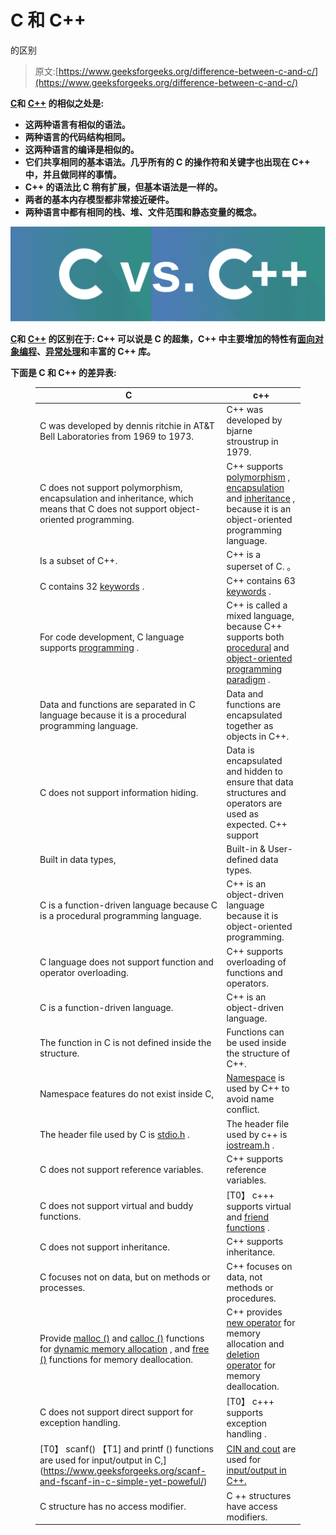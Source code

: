 # C 和 C++

的区别

> 原文:[https://www.geeksforgeeks.org/difference-between-c-and-c/](https://www.geeksforgeeks.org/difference-between-c-and-c/)

**[**C**](https://www.geeksforgeeks.org/c/)**和** [**C++**](https://www.geeksforgeeks.org/c-plus-plus/) **的相似之处是:**** 

*   **这两种语言有相似的语法。**
*   **两种语言的代码结构相同。**
*   **这两种语言的编译是相似的。**
*   **它们共享相同的基本语法。几乎所有的 C 的操作符和关键字也出现在 C++ 中，并且做同样的事情。**
*   **C++ 的语法比 C 稍有扩展，但基本语法是一样的。**
*   **两者的基本内存模型都非常接近硬件。**
*   **两种语言中都有相同的栈、堆、文件范围和静态变量的概念。**

**![](img/592851b15396f1bb039bf4d14568591c.png)**

****[**C**](https://www.geeksforgeeks.org/c/)**和** [**C++**](https://www.geeksforgeeks.org/c-plus-plus/) **的区别在于:**
C++ 可以说是 C 的超集，C++ 中主要增加的特性有[面向对象编程](https://www.geeksforgeeks.org/object-oriented-programming-in-cpp/)、[异常处理](https://www.geeksforgeeks.org/exception-handling-c/)和丰富的 C++ 库。****

****下面是 C 和 C++ 的差异表:**** 

<figure class="table">

| C | c++ |
| --- | --- |
| C was developed by dennis ritchie in AT&T Bell Laboratories from 1969 to 1973. | C++ was developed by bjarne stroustrup in 1979. |
| C does not support polymorphism, encapsulation and inheritance, which means that C does not support object-oriented programming. | C++ supports [polymorphism](https://www.geeksforgeeks.org/polymorphism-in-c/) , [encapsulation](https://www.geeksforgeeks.org/encapsulation-in-c/) and [inheritance](https://www.geeksforgeeks.org/inheritance-in-c/) , because it is an object-oriented programming language. |
| Is a subset of C++. | C++ is a superset of C. 。 |
| C contains 32 [keywords](https://www.geeksforgeeks.org/variables-and-keywords-in-c/) . | C++ contains 63 [keywords](https://www.geeksforgeeks.org/cc-tokens/) . |
| For code development, C language supports [programming](https://www.geeksforgeeks.org/introduction-of-programming-paradigms/) . | C++ is called a mixed language, because C++ supports both [procedural](https://www.geeksforgeeks.org/introduction-of-programming-paradigms/) and [object-oriented programming paradigm](https://www.geeksforgeeks.org/introduction-of-programming-paradigms/) . |
| Data and functions are separated in C language because it is a procedural programming language. | Data and functions are encapsulated together as objects in C++. |
| C does not support information hiding. | Data is encapsulated and hidden to ensure that data structures and operators are used as expected. C++ support |
| Built in data types, | Built-in & User-defined data types. |
| C is a function-driven language because C is a procedural programming language. | C++ is an object-driven language because it is object-oriented programming. |
| C language does not support function and operator overloading. | C++ supports overloading of functions and operators. |
| C is a function-driven language. | C++ is an object-driven language. |
| The function in C is not defined inside the structure. | Functions can be used inside the structure of C++. |
| Namespace features do not exist inside C, | [Namespace](https://www.geeksforgeeks.org/namespace-in-c/) is used by C++ to avoid name conflict. |
| The header file used by C is [stdio.h](https://www.geeksforgeeks.org/whats-difference-between-and/) . | The header file used by c++ is [iostream.h](https://www.geeksforgeeks.org/basic-input-output-c/) . |
| C does not support reference variables. | C++ supports reference variables. |
| C does not support virtual and buddy functions. | [T0】 c+++ supports virtual and [friend functions](https://www.geeksforgeeks.org/friend-class-function-cpp/) . |
| C does not support inheritance. | C++ supports inheritance. |
| C focuses not on data, but on methods or processes. | C++ focuses on data, not methods or procedures. |
| Provide [malloc ()](https://www.geeksforgeeks.org/dynamic-memory-allocation-in-c-using-malloc-calloc-free-and-realloc/) and [calloc ()](https://www.geeksforgeeks.org/dynamic-memory-allocation-in-c-using-malloc-calloc-free-and-realloc/) functions for [dynamic memory allocation](https://www.geeksforgeeks.org/dynamic-memory-allocation-in-c-using-malloc-calloc-free-and-realloc/) , and [free ()](https://www.geeksforgeeks.org/dynamic-memory-allocation-in-c-using-malloc-calloc-free-and-realloc/) functions for memory deallocation. | C++ provides [new operator](https://www.geeksforgeeks.org/new-and-delete-operators-in-cpp-for-dynamic-memory/) for memory allocation and [deletion operator](https://www.geeksforgeeks.org/new-and-delete-operators-in-cpp-for-dynamic-memory/) for memory deallocation. |
| C does not support direct support for exception handling. | [T0】 c+++ supports exception handling . |
| [T0】 scanf() 【T1] and printf () functions are used for input/output in C,](https://www.geeksforgeeks.org/scanf-and-fscanf-in-c-simple-yet-poweful/) | [CIN and cout](https://www.geeksforgeeks.org/basic-input-output-c/) are used for [input/output in C++.](https://www.geeksforgeeks.org/basic-input-output-c/) |
| C structure has no access modifier. | C ++ structures have access modifiers. |

</figure>